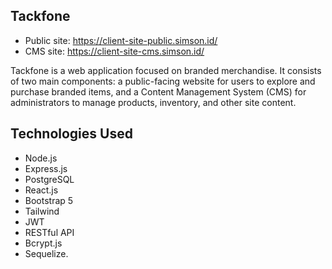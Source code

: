 
## Tackfone
- Public site: https://client-site-public.simson.id/
- CMS site: https://client-site-cms.simson.id/

Tackfone is a web application focused on branded merchandise. It consists of two main components: a public-facing website for users to explore and purchase branded items, and a Content Management System (CMS) for administrators to manage products, inventory, and other site content.

## Technologies Used
- Node.js
-  Express.js
-  PostgreSQL
-  React.js
-  Bootstrap 5
-  Tailwind
-  JWT
-  RESTful API
-  Bcrypt.js
-  Sequelize.
